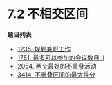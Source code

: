 # 7.2 不相交区间

**题目列表**

- [1235. 规划兼职工作](https://leetcode.cn/problems/maximum-profit-in-job-scheduling/description/)
- [1751. 最多可以参加的会议数目 II](https://leetcode.cn/problems/maximum-number-of-events-that-can-be-attended-ii/description/)
- [2054. 两个最好的不重叠活动](https://leetcode.cn/problems/two-best-non-overlapping-events/description/)
- [3414. 不重叠区间的最大得分](https://leetcode.cn/problems/maximum-score-of-non-overlapping-intervals/description/)
